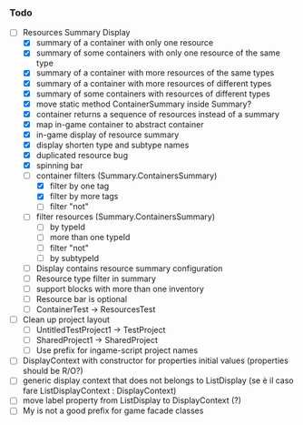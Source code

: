 ﻿### Todo

- [ ] Resources Summary Display
  - [x] summary of a container with only one resource
  - [x] summary of some containers with only one resource of the same type
  - [x] summary of a container with more resources of the same types
  - [x] summary of a container with more resources of different types
  - [x] summary of some containers with resources of different types
  - [x] move static method ContainerSummary inside Summary?
  - [x] container returns a sequence of resources instead of a summary
  - [x] map in-game container to abstract container
  - [x] in-game display of resource summary
  - [x] display shorten type and subtype names
  - [x] duplicated resource bug
  - [x] spinning bar
  - [ ] container filters (Summary.ContainersSummary)
    - [x] filter by one tag
    - [x] filter by more tags
    - [ ] filter "not"
  - [ ] filter resources (Summary.ContainersSummary)
    - [ ] by typeId
    - [ ] more than one typeId
    - [ ] filter "not"
    - [ ] by subtypeId
  - [ ] Display contains resource summary configuration
  - [ ] Resource type filter in summary
  - [ ] support blocks with more than one inventory
  - [ ] Resource bar is optional
  - [ ] ContainerTest -> ResourcesTest
- [ ] Clean up project layout
  - [ ] UntitledTestProject1 -> TestProject
  - [ ] SharedProject1 -> SharedProject
  - [ ] Use prefix for ingame-script project names
- [ ] DisplayContext with constructor for properties initial values (properties should be R/O?)
- [ ] generic display context that does not belongs to ListDisplay (se è il caso fare ListDisplayContext : DisplayContext)
- [ ] move label property from ListDisplay to DisplayContext (?)
- [ ] My is not a good prefix for game facade classes